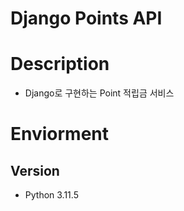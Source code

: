 # Django Points API

# Description

- Django로 구현하는 Point 적립금 서비스

# Enviorment

## Version

- Python 3.11.5


